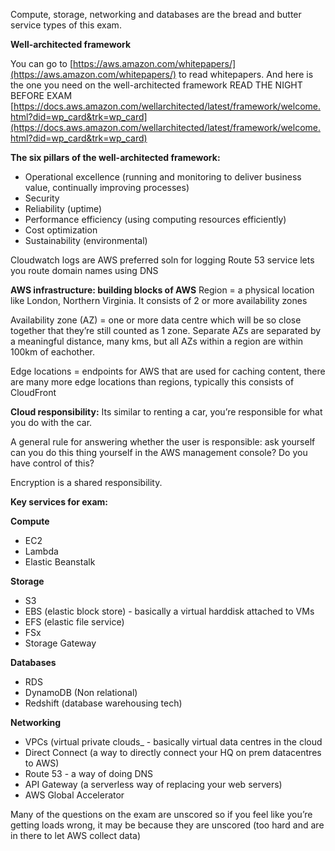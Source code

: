 
Compute, storage, networking and databases are the bread and butter service types of this exam.


**Well-architected framework**

You can go to [https://aws.amazon.com/whitepapers/](https://aws.amazon.com/whitepapers/) to read whitepapers. And here is the one you need on the well-architected framework READ THE NIGHT BEFORE EXAM [https://docs.aws.amazon.com/wellarchitected/latest/framework/welcome.html?did=wp_card&trk=wp_card](https://docs.aws.amazon.com/wellarchitected/latest/framework/welcome.html?did=wp_card&trk=wp_card)


**The six pillars of the well-architected framework:**
- Operational excellence (running and monitoring to deliver business value, continually improving processes)
- Security
- Reliability (uptime)
- Performance efficiency (using computing resources efficiently)
- Cost optimization
- Sustainability (environmental) 

Cloudwatch logs are AWS preferred soln for logging
Route 53 service lets you route domain names using DNS


**AWS infrastructure: building blocks of AWS**
Region = a physical location like London, Northern Virginia. It consists of 2 or more availability zones

Availability zone (AZ) = one or more data centre which will be so close together that they’re still counted as 1 zone. Separate AZs are separated by a meaningful distance, many kms, but all AZs within a region are within 100km of eachother. 

Edge locations = endpoints for AWS that are used for caching content, there are many more edge locations than regions, typically this consists of CloudFront  


**Cloud responsibility:**
Its similar to renting a car, you’re responsible for what you do with the car.

A general rule for answering whether the user is responsible: ask yourself can you do this thing yourself in the AWS management console? Do you have control of this?

Encryption is a shared responsibility.


**Key services for exam:**

**Compute**
- EC2
- Lambda
- Elastic Beanstalk

**Storage**
- S3
- EBS (elastic block store) - basically a virtual harddisk attached to VMs
- EFS (elastic file service)
- FSx
- Storage Gateway

**Databases**
- RDS
- DynamoDB (Non relational)
- Redshift (database warehousing tech)

**Networking**
- VPCs (virtual private clouds_ - basically virtual data centres in the cloud
- Direct Connect (a way to directly connect your HQ on prem datacentres to AWS)
- Route 53 - a way of doing DNS
- API Gateway (a serverless way of replacing your web servers)
- AWS Global Accelerator    

  
Many of the questions on the exam are unscored so if you feel like you’re getting loads wrong, it may be because they are unscored (too hard and are in there to let AWS collect data)

  